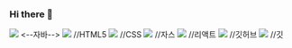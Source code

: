 ### Hi there 👋


<img src="https://img.shields.io/badge/java-007396?style=for-the-badge&logo=OpenJDK&logoColor=white"> <--자바-->
<img src="https://img.shields.io/badge/html5-E34F26?style=for-the-badge&logo=html5&logoColor=white"> //HTML5
<img src="https://img.shields.io/badge/css-1572B6?style=for-the-badge&logo=css3&logoColor=white"> //CSS
<img src="https://img.shields.io/badge/javascript-F7DF1E?style=for-the-badge&logo=javascript&logoColor=black"> //자스
<img src="https://img.shields.io/badge/react-61DAFB?style=for-the-badge&logo=react&logoColor=black"> //리액트
<img src="https://img.shields.io/badge/github-181717?style=for-the-badge&logo=github&logoColor=white"> //깃허브
<img src="https://img.shields.io/badge/git-F05032?style=for-the-badge&logo=git&logoColor=white"> //깃
